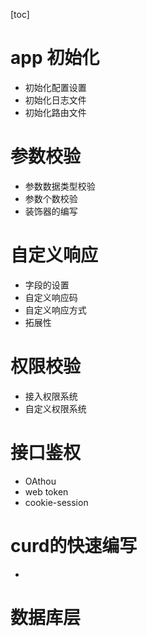 [toc]

# app 初始化

- 初始化配置设置
- 初始化日志文件
- 初始化路由文件

# 参数校验

- 参数数据类型校验
- 参数个数校验
- 装饰器的编写

# 自定义响应

- 字段的设置
- 自定义响应码
- 自定义响应方式
- 拓展性

# 权限校验

- 接入权限系统
- 自定义权限系统

# 接口鉴权

- OAthou
- web token
- cookie-session

# curd的快速编写

- 

# 数据库层





